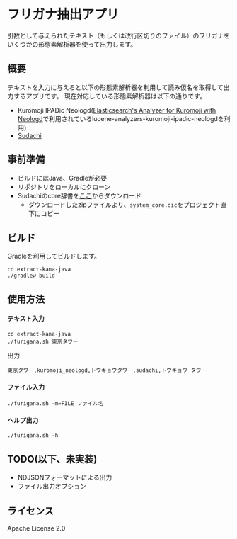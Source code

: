 # フリガナ抽出アプリ

引数として与えられたテキスト（もしくは改行区切りのファイル）のフリガナをいくつかの形態素解析器を使って出力します。

## 概要

テキストを入力に与えると以下の形態素解析器を利用して読み仮名を取得して出力するアプリです。
現在対応している形態素解析器は以下の通りです。

* Kuromoji IPADic Neologd([Elasticsearch's Analyzer for Kuromoji with Neologd](https://github.com/codelibs/elasticsearch-analysis-kuromoji-ipadic-neologd)で利用されているlucene-analyzers-kuromoji-ipadic-neologdを利用)
* [Sudachi](https://github.com/WorksApplications/Sudachi)

## 事前準備

* ビルドにはJava、Gradleが必要
* リポジトリをローカルにクローン
* Sudachiのcore辞書を[ここ](http://sudachi.s3-website-ap-northeast-1.amazonaws.com/sudachidict/)からダウンロード
  * ダウンロードしたzipファイルより、`system_core.dic`をプロジェクト直下にコピー

## ビルド

Gradleを利用してビルドします。

```shell
cd extract-kana-java
./gradlew build
```

## 使用方法

#### テキスト入力

```shell
cd extract-kana-java
./furigana.sh 東京タワー
```

出力
```csv
東京タワー,kuromoji_neologd,トウキョウタワー,sudachi,トウキョウ タワー
```

#### ファイル入力

```shell
./furigana.sh -m=FILE ファイル名
```

#### ヘルプ出力

```shell
./furigana.sh -h
```

## TODO(以下、未実装)

* NDJSONフォーマットによる出力
* ファイル出力オプション

## ライセンス

Apache License 2.0
